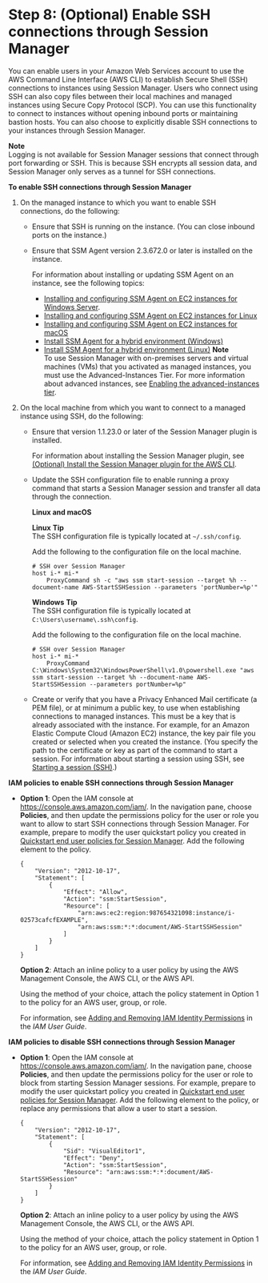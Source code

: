 # Step 8: \(Optional\) Enable SSH connections through Session Manager<a name="session-manager-getting-started-enable-ssh-connections"></a>

You can enable users in your Amazon Web Services account to use the AWS Command Line Interface \(AWS CLI\) to establish Secure Shell \(SSH\) connections to instances using Session Manager\. Users who connect using SSH can also copy files between their local machines and managed instances using Secure Copy Protocol \(SCP\)\. You can use this functionality to connect to instances without opening inbound ports or maintaining bastion hosts\. You can also choose to explicitly disable SSH connections to your instances through Session Manager\.

**Note**  
Logging is not available for Session Manager sessions that connect through port forwarding or SSH\. This is because SSH encrypts all session data, and Session Manager only serves as a tunnel for SSH connections\.

**To enable SSH connections through Session Manager**

1. On the managed instance to which you want to enable SSH connections, do the following:
   + Ensure that SSH is running on the instance\. \(You can close inbound ports on the instance\.\)
   + Ensure that SSM Agent version 2\.3\.672\.0 or later is installed on the instance\.

     For information about installing or updating SSM Agent on an instance, see the following topics:
     + [Installing and configuring SSM Agent on EC2 instances for Windows Server](sysman-install-ssm-win.md)\.
     +  [Installing and configuring SSM Agent on EC2 instances for Linux](sysman-install-ssm-agent.md) 
     + [Installing and configuring SSM Agent on EC2 instances for macOS](install-ssm-agent-macos.md) 
     +  [Install SSM Agent for a hybrid environment \(Windows\)](sysman-install-managed-win.md) 
     + [Install SSM Agent for a hybrid environment \(Linux\)](sysman-install-managed-linux.md)
**Note**  
To use Session Manager with on\-premises servers and virtual machines \(VMs\) that you activated as managed instances, you must use the Advanced\-Instances Tier\. For more information about advanced instances, see [Enabling the advanced\-instances tier](systems-manager-managedinstances-advanced.md)\.

1. On the local machine from which you want to connect to a managed instance using SSH, do the following:
   + Ensure that version 1\.1\.23\.0 or later of the Session Manager plugin is installed\.

     For information about installing the Session Manager plugin, see [\(Optional\) Install the Session Manager plugin for the AWS CLI](session-manager-working-with-install-plugin.md)\.
   + Update the SSH configuration file to enable running a proxy command that starts a Session Manager session and transfer all data through the connection\.

     **Linux and macOS**

      **Linux** 
**Tip**  
The SSH configuration file is typically located at `~/.ssh/config`\.

     Add the following to the configuration file on the local machine\.

     ```
     # SSH over Session Manager
     host i-* mi-*
         ProxyCommand sh -c "aws ssm start-session --target %h --document-name AWS-StartSSHSession --parameters 'portNumber=%p'"
     ```

      **Windows** 
**Tip**  
The SSH configuration file is typically located at `C:\Users\username\.ssh\config`\.

     Add the following to the configuration file on the local machine\.

     ```
     # SSH over Session Manager
     host i-* mi-*
         ProxyCommand C:\Windows\System32\WindowsPowerShell\v1.0\powershell.exe "aws ssm start-session --target %h --document-name AWS-StartSSHSession --parameters portNumber=%p"
     ```
   + Create or verify that you have a Privacy Enhanced Mail certificate \(a PEM file\), or at minimum a public key, to use when establishing connections to managed instances\. This must be a key that is already associated with the instance\. For example, for an Amazon Elastic Compute Cloud \(Amazon EC2\) instance, the key pair file you created or selected when you created the instance\. \(You specify the path to the certificate or key as part of the command to start a session\. For information about starting a session using SSH, see [Starting a session \(SSH\)](session-manager-working-with-sessions-start.md#sessions-start-ssh)\.\)

**IAM policies to enable SSH connections through Session Manager**
+ **Option 1**: Open the IAM console at [https://console\.aws\.amazon\.com/iam/](https://console.aws.amazon.com/iam/)\. In the navigation pane, choose **Policies**, and then update the permissions policy for the user or role you want to allow to start SSH connections through Session Manager\. For example, prepare to modify the user quickstart policy you created in [Quickstart end user policies for Session Manager](getting-started-restrict-access-quickstart.md#restrict-access-quickstart-end-user)\. Add the following element to the policy\.

  ```
  {
      "Version": "2012-10-17",
      "Statement": [
          {
              "Effect": "Allow",
              "Action": "ssm:StartSession",
              "Resource": [
                  "arn:aws:ec2:region:987654321098:instance/i-02573cafcfEXAMPLE",
                  "arn:aws:ssm:*:*:document/AWS-StartSSHSession"
              ]
          }
      ]
  }
  ```

  **Option 2**: Attach an inline policy to a user policy by using the AWS Management Console, the AWS CLI, or the AWS API\.

  Using the method of your choice, attach the policy statement in Option 1 to the policy for an AWS user, group, or role\.

  For information, see [Adding and Removing IAM Identity Permissions](https://docs.aws.amazon.com/IAM/latest/UserGuide/access_policies_manage-attach-detach.html) in the *IAM User Guide*\.

**IAM policies to disable SSH connections through Session Manager**
+ **Option 1**: Open the IAM console at [https://console\.aws\.amazon\.com/iam/](https://console.aws.amazon.com/iam/)\. In the navigation pane, choose **Policies**, and then update the permissions policy for the user or role to block from starting Session Manager sessions\. For example, prepare to modify the user quickstart policy you created in [Quickstart end user policies for Session Manager](getting-started-restrict-access-quickstart.md#restrict-access-quickstart-end-user)\. Add the following element to the policy, or replace any permissions that allow a user to start a session\.

  ```
  {
      "Version": "2012-10-17",
      "Statement": [
          {
              "Sid": "VisualEditor1",
              "Effect": "Deny",
              "Action": "ssm:StartSession",
              "Resource": "arn:aws:ssm:*:*:document/AWS-StartSSHSession"
          }
      ]
  }
  ```

  **Option 2**: Attach an inline policy to a user policy by using the AWS Management Console, the AWS CLI, or the AWS API\.

  Using the method of your choice, attach the policy statement in Option 1 to the policy for an AWS user, group, or role\.

  For information, see [Adding and Removing IAM Identity Permissions](https://docs.aws.amazon.com/IAM/latest/UserGuide/access_policies_manage-attach-detach.html) in the *IAM User Guide*\.